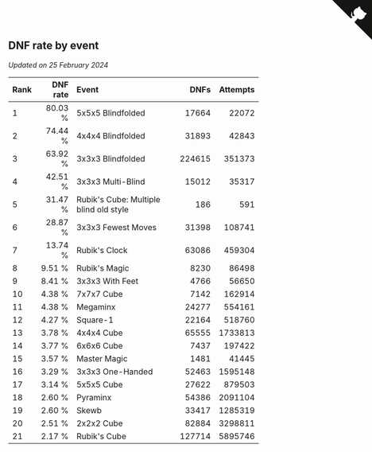 ## DNF rate by event

*Updated on 25 February 2024*

| Rank | DNF rate | Event | DNFs | Attempts |
| :--- | ---: | :--- | ---: | ---: |
| 1 | 80.03 % | 5x5x5 Blindfolded | 17664 | 22072 |
| 2 | 74.44 % | 4x4x4 Blindfolded | 31893 | 42843 |
| 3 | 63.92 % | 3x3x3 Blindfolded | 224615 | 351373 |
| 4 | 42.51 % | 3x3x3 Multi-Blind | 15012 | 35317 |
| 5 | 31.47 % | Rubik's Cube: Multiple blind old style | 186 | 591 |
| 6 | 28.87 % | 3x3x3 Fewest Moves | 31398 | 108741 |
| 7 | 13.74 % | Rubik's Clock | 63086 | 459304 |
| 8 | 9.51 % | Rubik's Magic | 8230 | 86498 |
| 9 | 8.41 % | 3x3x3 With Feet | 4766 | 56650 |
| 10 | 4.38 % | 7x7x7 Cube | 7142 | 162914 |
| 11 | 4.38 % | Megaminx | 24277 | 554161 |
| 12 | 4.27 % | Square-1 | 22164 | 518760 |
| 13 | 3.78 % | 4x4x4 Cube | 65555 | 1733813 |
| 14 | 3.77 % | 6x6x6 Cube | 7437 | 197422 |
| 15 | 3.57 % | Master Magic | 1481 | 41445 |
| 16 | 3.29 % | 3x3x3 One-Handed | 52463 | 1595148 |
| 17 | 3.14 % | 5x5x5 Cube | 27622 | 879503 |
| 18 | 2.60 % | Pyraminx | 54386 | 2091104 |
| 19 | 2.60 % | Skewb | 33417 | 1285319 |
| 20 | 2.51 % | 2x2x2 Cube | 82884 | 3298811 |
| 21 | 2.17 % | Rubik's Cube | 127714 | 5895746 |


<a href="https://github.com/JustinTimeCuber/wca_statistics" class="github-corner" aria-label="View source on Github"><svg width="80" height="80" viewBox="0 0 250 250" style="fill:#151513; color:#fff; position: absolute; top: 0; border: 0; right: 0;" aria-hidden="true"><path d="M0,0 L115,115 L130,115 L142,142 L250,250 L250,0 Z"></path><path d="M128.3,109.0 C113.8,99.7 119.0,89.6 119.0,89.6 C122.0,82.7 120.5,78.6 120.5,78.6 C119.2,72.0 123.4,76.3 123.4,76.3 C127.3,80.9 125.5,87.3 125.5,87.3 C122.9,97.6 130.6,101.9 134.4,103.2" fill="currentColor" style="transform-origin: 130px 106px;" class="octo-arm"></path><path d="M115.0,115.0 C114.9,115.1 118.7,116.5 119.8,115.4 L133.7,101.6 C136.9,99.2 139.9,98.4 142.2,98.6 C133.8,88.0 127.5,74.4 143.8,58.0 C148.5,53.4 154.0,51.2 159.7,51.0 C160.3,49.4 163.2,43.6 171.4,40.1 C171.4,40.1 176.1,42.5 178.8,56.2 C183.1,58.6 187.2,61.8 190.9,65.4 C194.5,69.0 197.7,73.2 200.1,77.6 C213.8,80.2 216.3,84.9 216.3,84.9 C212.7,93.1 206.9,96.0 205.4,96.6 C205.1,102.4 203.0,107.8 198.3,112.5 C181.9,128.9 168.3,122.5 157.7,114.1 C157.9,116.9 156.7,120.9 152.7,124.9 L141.0,136.5 C139.8,137.7 141.6,141.9 141.8,141.8 Z" fill="currentColor" class="octo-body"></path></svg></a><style>.github-corner:hover .octo-arm{animation:octocat-wave 560ms ease-in-out}@keyframes octocat-wave{0%,100%{transform:rotate(0)}20%,60%{transform:rotate(-25deg)}40%,80%{transform:rotate(10deg)}}@media (max-width:500px){.github-corner:hover .octo-arm{animation:none}.github-corner .octo-arm{animation:octocat-wave 560ms ease-in-out}}</style>
